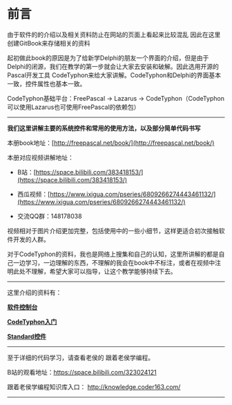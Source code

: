 # 前言

由于软件的的介绍以及相关资料防止在网站的页面上看起来比较混乱
因此在这里创建GitBook来存储相关的资料

起初做此book的原因是为了给新学Delphi的朋友一个界面的介绍，但是由于Delphi的闭源，我们在教学的第一步就会让大家去安装和破解。因此选用开源的Pascal开发工具 CodeTyphon来给大家讲解。CodeTyphon和Delphi的界面基本一致，控件属性也基本一致。

CodeTyphon基础平台：FreePascal -> Lazarus -> CodeTyphon（CodeTyphon可以使用Lazarus也可使用FreePascal的依赖包）

------

**我们这里讲解主要的系统控件和常用的使用方法，以及部分简单代码书写**

本册book地址：[http://freepascal.net/book/](http://freepascal.net/book/)

本册对应视频讲解地址：

- B站：[https://space.bilibili.com/383418153/](https://space.bilibili.com/383418153/)

- 西瓜视频：[https://www.ixigua.com/pseries/6809266274443461132/](https://www.ixigua.com/pseries/6809266274443461132/)

- 交流QQ群：148178038


视频相对于图片介绍更加完整，包括使用中的一些小细节，这样更适合初次接触软件开发的人群。

对于CodeTyphon的资料，我也是网络上搜集和自己的认知，这里所讲解的都是自己一边学习，一边理解的东西，不理解的我会在book中不标注，或者在视频中注明此处不理解，希望大家可以指导，让这个教学能够持续下去。

------

这里介绍的资料有：

[**软件控制台**](280i_Login/README.md)

[**CodeTyphon入门**](CodeTyphon/README.md)

[**Standard控件**](CodeTyphon/7_TMainMenu.md)



------

至于详细的代码学习，请查看老侯的 跟着老侯学编程。

B站的观看地址：https://space.bilibili.com/323024121

跟着老侯学编程知识库入口： http://knowledge.coder163.com/

------



